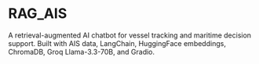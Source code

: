 # RAG_AIS
A retrieval-augmented AI chatbot for vessel tracking and maritime decision support. Built with AIS data, LangChain, HuggingFace embeddings, ChromaDB, Groq Llama-3.3-70B, and Gradio.
